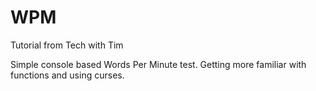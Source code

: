 # WPM
Tutorial from Tech with Tim

Simple console based Words Per Minute test. Getting more familiar with functions and using curses.
